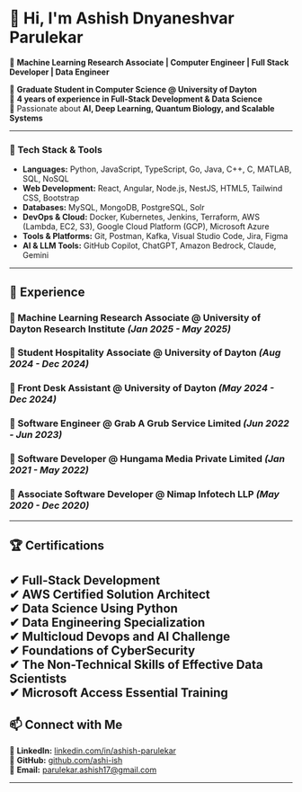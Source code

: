 # 👋 Hi, I'm **Ashish Dnyaneshvar Parulekar**  

🚀 **Machine Learning Research Associate | Computer Engineer | Full Stack Developer | Data Engineer**  

🔹 **Graduate Student in Computer Science @ University of Dayton**  
🔹 **4 years of experience in Full-Stack Development & Data Science**  
🔹 Passionate about **AI, Deep Learning, Quantum Biology, and Scalable Systems**  

---

### 🧠 Tech Stack & Tools

* **Languages:** Python, JavaScript, TypeScript, Go, Java, C++, C, MATLAB, SQL, NoSQL
* **Web Development:** React, Angular, Node.js, NestJS, HTML5, Tailwind CSS, Bootstrap
* **Databases:** MySQL, MongoDB, PostgreSQL, Solr
* **DevOps & Cloud:** Docker, Kubernetes, Jenkins, Terraform, AWS (Lambda, EC2, S3), Google Cloud Platform (GCP), Microsoft Azure
* **Tools & Platforms:** Git, Postman, Kafka, Visual Studio Code, Jira, Figma
* **AI & LLM Tools:** GitHub Copilot, ChatGPT, Amazon Bedrock, Claude, Gemini

---

## 💼 Experience  

### **🔹 Machine Learning Research Associate @ University of Dayton Research Institute** *(Jan 2025 - May 2025)*  

### **🔹 Student Hospitality Associate @ University of Dayton** *(Aug 2024 - Dec 2024)*  

### **🔹 Front Desk Assistant @ University of Dayton** *(May 2024 - Dec 2024)*  

### **🔹 Software Engineer @ Grab A Grub Service Limited** *(Jun 2022 - Jun 2023)*   

### **🔹 Software Developer @ Hungama Media Private Limited** *(Jan 2021 - May 2022)*   

### **🔹 Associate Software Developer @ Nimap Infotech LLP** *(May 2020 - Dec 2020)*   

---

## 🏆 Certifications  

✔ **Full-Stack Development**  
✔ **AWS Certified Solution Architect**  
✔ **Data Science Using Python**  
✔ **Data Engineering Specialization**  
✔ **Multicloud Devops and AI Challenge**   
✔ **Foundations of CyberSecurity**  
✔ **The Non-Technical Skills of Effective Data Scientists**  
✔ **Microsoft Access Essential Training**
---

## 📫 Connect with Me  

💼 **LinkedIn:** [linkedin.com/in/ashish-parulekar](https://www.linkedin.com/in/ashish-parulekar/)  
📂 **GitHub:** [github.com/ashi-ish](https://github.com/ashi-ish)  
📧 **Email:** [parulekar.ashish17@gmail.com](mailto:parulekar.ashish17@gmail.com)  

---

